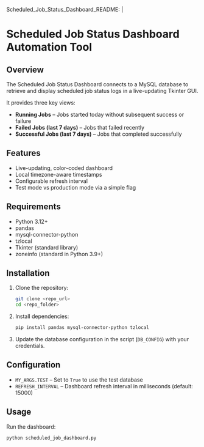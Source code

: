 Scheduled_Job_Status_Dashboard_README: |
  # Scheduled Job Status Dashboard Automation Tool

  ## Overview
  The Scheduled Job Status Dashboard connects to a MySQL database to retrieve and display scheduled job status logs in a live-updating Tkinter GUI.

  It provides three key views:
  - **Running Jobs** – Jobs started today without subsequent success or failure
  - **Failed Jobs (last 7 days)** – Jobs that failed recently
  - **Successful Jobs (last 7 days)** – Jobs that completed successfully

  ## Features
  - Live-updating, color-coded dashboard
  - Local timezone-aware timestamps
  - Configurable refresh interval
  - Test mode vs production mode via a simple flag

  ## Requirements
  - Python 3.12+
  - pandas
  - mysql-connector-python
  - tzlocal
  - Tkinter (standard library)
  - zoneinfo (standard in Python 3.9+)

  ## Installation
  1. Clone the repository:
     ```bash
     git clone <repo_url>
     cd <repo_folder>
     ```
  2. Install dependencies:
     ```bash
     pip install pandas mysql-connector-python tzlocal
     ```
  3. Update the database configuration in the script (`DB_CONFIG`) with your credentials.

  ## Configuration
  - `MY_ARGS.TEST` – Set to `True` to use the test database
  - `REFRESH_INTERVAL` – Dashboard refresh interval in milliseconds (default: 15000)

  ## Usage
  Run the dashboard:
  ```bash
  python scheduled_job_dashboard.py
